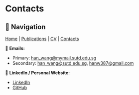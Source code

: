 # Contacts  

## 🔗 Navigation
[Home](README.md) | [Publications](publications.md) | [CV](cv.md) | [Contacts](contacts.md)

📧 **Emails:**  
- Primary: han_wang@mymail.sutd.edu.sg  
- Secondary: han_wang@sutd.edu.sg, hanw387@gmail.com

💼 **LinkedIn / Personal Website:**  
- [LinkedIn](https://www.linkedin.com/in/han-wang)  
- [GitHub](https://github.com/wanghan)
